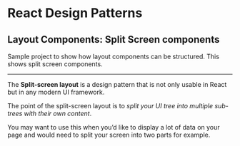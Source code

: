 # React Design Patterns

## Layout Components: Split Screen components

Sample project to show how layout components can be structured. This shows split screen components.

-----

The **Split-screen layout** is a design pattern that is not only usable in React but in any modern UI framework.

The point of the split-screen layout is to _split your UI tree into multiple sub-trees with their own content_.

You may want to use this when you’d like to display a lot of data on your page and would need to split your screen into two parts for example.
